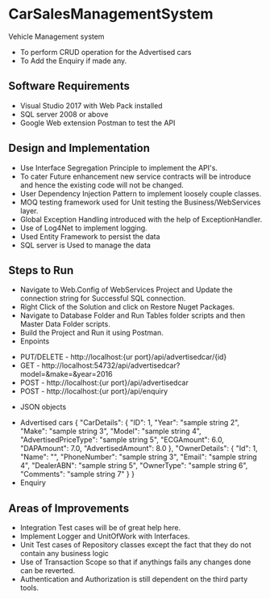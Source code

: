 # CarSalesManagementSystem
Vehicle Management system
- To perform CRUD operation for the Advertised cars
- To Add the Enquiry if made any.

## Software Requirements
- Visual Studio 2017 with Web Pack installed
- SQL server 2008 or above
- Google Web extension Postman to test the API

## Design and Implementation
- Use Interface Segregation Principle to implement the API's.
- To cater Future enhancement new service contracts will be introduce and hence the existing code will not be changed.
- User Dependency Injection Pattern to implement loosely couple classes.
- MOQ testing framework used for Unit testing the Business/WebServices layer.
- Global Exception Handling introduced with the help of ExceptionHandler.
- Use of Log4Net to implement logging.
- Used Entity Framework to persist the data
- SQL server is Used to manage the data

## Steps to Run
- Navigate to Web.Config of WebServices Project and Update the connection string for Successful SQL connection.
- Right Click of the Solution and click on Restore Nuget Packages.
- Navigate to Database Folder and Run Tables folder scripts and then Master Data Folder scripts.
- Build the Project and Run it using Postman.
- Enpoints
* 	PUT/DELETE - http://localhost:{ur port}/api/advertisedcar/{id}
*	GET - http://localhost:54732/api/advertisedcar?model=&make=&year=2016
*	POST - http://localhost:{ur port}/api/advertisedcar
*   POST - http://localhost:{ur port}/api/enquiry
- JSON objects
*	Advertised cars
{
  "CarDetails": {
    "ID": 1,
    "Year": "sample string 2",
    "Make": "sample string 3",
    "Model": "sample string 4",
    "AdvertisedPriceType": "sample string 5",
    "ECGAmount": 6.0,
    "DAPAmount": 7.0,
    "AdvertisedAmount": 8.0
  },
  "OwnerDetails": {
    "Id": 1,
    "Name": "",
    "PhoneNumber": "sample string 3",
    "Email": "sample string 4",
    "DealerABN": "sample string 5",
    "OwnerType": "sample string 6",
    "Comments": "sample string 7"
  }
}
*	Enquiry

## Areas of Improvements
- Integration Test cases will be of great help here.
- Implement Logger and UnitOfWork with Interfaces.
- Unit Test cases of Repository classes except the fact that they do not contain any business logic
- Use of Transaction Scope so that if anythings fails any changes done can be reverted.
- Authentication and Authorization is still dependent on the third party tools.
